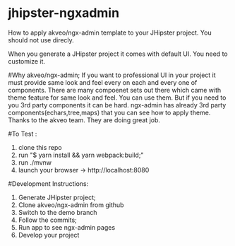 # jhipster-ngxadmin
How to apply akveo/ngx-admin template to your JHipster project. You should not use direcly.

When you generate a JHipster project it comes with default UI. You need to customize it.

#Why akveo/ngx-admin;
If you want to professional UI in your project it must provide same look and feel every on each and every one of components.
There are many compoenet sets out there which came with theme feature for same look and feel.
You can use them. But if you need to you 3rd party components it can be hard.
ngx-admin has already 3rd party components(echars,tree,maps) that you can see how to apply theme.
Thanks to the akveo team. They are doing great job.

#To Test :
1. clone this repo
2. run "$ yarn install && yarn webpack:build;"
3. run ./mvnw
4. launch your browser -> http://localhost:8080 

#Development Instructions:
1. Generate JHipster project;
2. Clone akveo/ngx-admin from github
3. Switch to the demo branch
4. Follow the commits;
5. Run app to see ngx-admin pages
6. Develop your project

